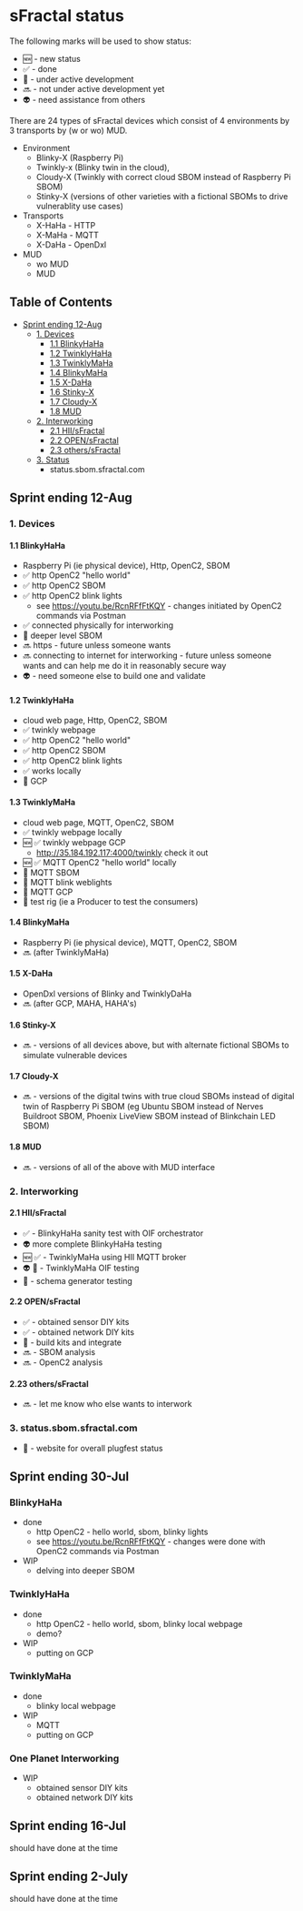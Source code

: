 # sFractal status
The following marks will be used to show status:
- :new: - new status
- :white_check_mark: - done
- :construction: - under active development
- :soon: - not under active development yet
- :alien: - need assistance from others

There are 24 types of sFractal devices which consist of 4 environments by 3 transports by (w or wo) MUD.
- Environment
   + Blinky-X (Raspberry Pi)
   + Twinkly-x (Blinky twin in the cloud),
   + Cloudy-X (Twinkly with correct cloud SBOM instead of Raspberry Pi SBOM)
   + Stinky-X (versions of other varieties with a fictional SBOMs to drive vulnerablity use cases)
- Transports
   + X-HaHa - HTTP
   + X-MaHa - MQTT
   + X-DaHa - OpenDxl
- MUD
   + wo MUD
   + MUD

## Table of Contents
- [Sprint ending 12-Aug](#sprint-ending-12-aug)
   + [1. Devices](#1-devices)
      - [1.1 BlinkyHaHa](#11-blinkyhaha)
      - [1.2 TwinklyHaHa](#12-twinklyhaha)
      - [1.3 TwinklyMaHa](#13-twinklymaha)
      - [1.4 BlinkyMaHa](#14-blinkymaha)
      - [1.5 X-DaHa](#15-x-daha)
      - [1.6 Stinky-X](#16-stinky-x)
      - [1.7 Cloudy-X](#17-cloudy-x)
      - [1.8 MUD](#18-mud)
   + [2. Interworking](#2-interworking)
      - [2.1 HII/sFractal](#21-hiisfractal)
      - [2.2 OPEN/sFractal](#22-opensfractal)
      - [2.3 others/sFractal](#223-otherssfractal)
   + [3. Status](#3-statussbomsfractalcom)
      - status.sbom.sfractal.com

## Sprint ending 12-Aug
### 1. Devices
#### 1.1 BlinkyHaHa
- Raspberry Pi (ie physical device), Http, OpenC2, SBOM
- :white_check_mark: http OpenC2 "hello world"
- :white_check_mark: http OpenC2 SBOM
- :white_check_mark: http OpenC2 blink lights
    + see https://youtu.be/RcnRFfFtKQY - changes initiated by OpenC2 commands via Postman
- :white_check_mark: connected physically for interworking
- :construction: deeper level SBOM
- :soon: https - future unless someone wants
- :soon: connecting to internet for interworking - future unless someone wants and can help me do it in reasonably secure way
- :alien: - need someone else to build one and validate

#### 1.2 TwinklyHaHa
- cloud web page, Http, OpenC2, SBOM
- :white_check_mark: twinkly webpage
- :white_check_mark: http OpenC2 "hello world"
- :white_check_mark: http OpenC2 SBOM
- :white_check_mark: http OpenC2 blink lights
- :white_check_mark: works locally
- :construction: GCP

#### 1.3 TwinklyMaHa
- cloud web page, MQTT, OpenC2, SBOM
- :white_check_mark: twinkly webpage locally
- :new: :white_check_mark: twinkly webpage GCP
    - http://35.184.192.117:4000/twinkly check it out
- :new: :white_check_mark: MQTT OpenC2 "hello world" locally
- :construction: MQTT SBOM
- :construction: MQTT blink weblights
- :construction: MQTT GCP
- :construction: test rig (ie a Producer to test the consumers)

#### 1.4 BlinkyMaHa
- Raspberry Pi (ie physical device), MQTT, OpenC2, SBOM
- :soon: (after TwinklyMaHa)

#### 1.5 X-DaHa
- OpenDxl versions of Blinky and TwinklyDaHa
- :soon: (after GCP, MAHA, HAHA's)
#### 1.6 Stinky-X
- :soon: - versions of all devices above, but with alternate fictional SBOMs to simulate vulnerable devices
#### 1.7 Cloudy-X
- :soon: - versions of the digital twins with true cloud SBOMs instead of digital twin of Raspberry Pi SBOM (eg Ubuntu SBOM instead of Nerves Buildroot SBOM, Phoenix LiveView SBOM instead of Blinkchain LED SBOM)
#### 1.8 MUD
- :soon: - versions of all of the above with MUD interface

### 2. Interworking
#### 2.1 HII/sFractal
- :white_check_mark: - BlinkyHaHa sanity test with OIF orchestrator
- :alien: more complete BlinkyHaHa testing
- :new: :white_check_mark: - TwinklyMaHa using HII MQTT broker
- :alien: :construction: - TwinklyMaHa OIF testing
- :construction: - schema generator testing
#### 2.2 OPEN/sFractal
- :white_check_mark: - obtained sensor DIY kits
- :white_check_mark: - obtained network DIY kits
- :construction: - build kits and integrate
- :soon: - SBOM analysis
- :soon: - OpenC2 analysis
#### 2.23 others/sFractal
- :soon: - let me know who else wants to interwork

### 3. status.sbom.sfractal.com
- :construction: - website for overall plugfest status

## Sprint ending 30-Jul
### BlinkyHaHa
- done
   + http OpenC2 - hello world, sbom, blinky lights
   + see https://youtu.be/RcnRFfFtKQY - changes were done with OpenC2 commands via Postman
- WIP
   + delving into deeper SBOM

### TwinklyHaHa
- done
   + http OpenC2 - hello world, sbom, blinky local webpage
   + demo?
- WIP
   + putting on GCP

### TwinklyMaHa
- done
   + blinky local webpage
- WIP
   + MQTT
   + putting on GCP

### One Planet Interworking
- WIP
   + obtained sensor DIY kits
   + obtained network DIY kits


## Sprint ending 16-Jul
should have done at the time

## Sprint ending 2-July
should have done at the time
